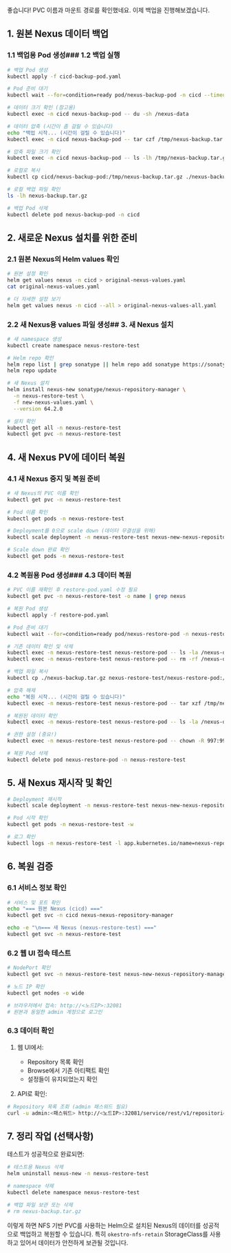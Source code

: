 좋습니다! PVC 이름과 마운트 경로를 확인했네요. 이제 백업을 진행해보겠습니다.

## 1. 원본 Nexus 데이터 백업

### 1.1 백업용 Pod 생성### 1.2 백업 실행

```bash
# 백업 Pod 생성
kubectl apply -f cicd-backup-pod.yaml

# Pod 준비 대기
kubectl wait --for=condition=ready pod/nexus-backup-pod -n cicd --timeout=60s

# 데이터 크기 확인 (참고용)
kubectl exec -n cicd nexus-backup-pod -- du -sh /nexus-data

# 데이터 압축 (시간이 좀 걸릴 수 있습니다)
echo "백업 시작... (시간이 걸릴 수 있습니다)"
kubectl exec -n cicd nexus-backup-pod -- tar czf /tmp/nexus-backup.tar.gz -C /nexus-data .

# 압축 파일 크기 확인
kubectl exec -n cicd nexus-backup-pod -- ls -lh /tmp/nexus-backup.tar.gz

# 로컬로 복사
kubectl cp cicd/nexus-backup-pod:/tmp/nexus-backup.tar.gz ./nexus-backup.tar.gz

# 로컬 백업 파일 확인
ls -lh nexus-backup.tar.gz

# 백업 Pod 삭제
kubectl delete pod nexus-backup-pod -n cicd
```

## 2. 새로운 Nexus 설치를 위한 준비

### 2.1 원본 Nexus의 Helm values 확인

```bash
# 원본 설정 확인
helm get values nexus -n cicd > original-nexus-values.yaml
cat original-nexus-values.yaml

# 더 자세한 설정 보기
helm get values nexus -n cicd --all > original-nexus-values-all.yaml
```

### 2.2 새 Nexus용 values 파일 생성## 3. 새 Nexus 설치

```bash
# 새 namespace 생성
kubectl create namespace nexus-restore-test

# Helm repo 확인
helm repo list | grep sonatype || helm repo add sonatype https://sonatype.github.io/helm3-charts/
helm repo update

# 새 Nexus 설치
helm install nexus-new sonatype/nexus-repository-manager \
  -n nexus-restore-test \
  -f new-nexus-values.yaml \
  --version 64.2.0

# 설치 확인
kubectl get all -n nexus-restore-test
kubectl get pvc -n nexus-restore-test
```

## 4. 새 Nexus PV에 데이터 복원

### 4.1 새 Nexus 중지 및 복원 준비

```bash
# 새 Nexus의 PVC 이름 확인
kubectl get pvc -n nexus-restore-test

# Pod 이름 확인
kubectl get pods -n nexus-restore-test

# Deployment를 0으로 scale down (데이터 무결성을 위해)
kubectl scale deployment -n nexus-restore-test nexus-new-nexus-repository-manager --replicas=0

# Scale down 완료 확인
kubectl get pods -n nexus-restore-test
```

### 4.2 복원용 Pod 생성### 4.3 데이터 복원

```bash
# PVC 이름 재확인 후 restore-pod.yaml 수정 필요
kubectl get pvc -n nexus-restore-test -o name | grep nexus

# 복원 Pod 생성
kubectl apply -f restore-pod.yaml

# Pod 준비 대기
kubectl wait --for=condition=ready pod/nexus-restore-pod -n nexus-restore-test

# 기존 데이터 확인 및 삭제
kubectl exec -n nexus-restore-test nexus-restore-pod -- ls -la /nexus-data
kubectl exec -n nexus-restore-test nexus-restore-pod -- rm -rf /nexus-data/*

# 백업 파일 복사
kubectl cp ./nexus-backup.tar.gz nexus-restore-test/nexus-restore-pod:/tmp/nexus-backup.tar.gz

# 압축 해제
echo "복원 시작... (시간이 걸릴 수 있습니다)"
kubectl exec -n nexus-restore-test nexus-restore-pod -- tar xzf /tmp/nexus-backup.tar.gz -C /nexus-data

# 복원된 데이터 확인
kubectl exec -n nexus-restore-test nexus-restore-pod -- ls -la /nexus-data

# 권한 설정 (중요!)
kubectl exec -n nexus-restore-test nexus-restore-pod -- chown -R 997:997 /nexus-data

# 복원 Pod 삭제
kubectl delete pod nexus-restore-pod -n nexus-restore-test
```

## 5. 새 Nexus 재시작 및 확인

```bash
# Deployment 재시작
kubectl scale deployment -n nexus-restore-test nexus-new-nexus-repository-manager --replicas=1

# Pod 시작 확인
kubectl get pods -n nexus-restore-test -w

# 로그 확인
kubectl logs -n nexus-restore-test -l app.kubernetes.io/name=nexus-repository-manager -f
```

## 6. 복원 검증

### 6.1 서비스 정보 확인

```bash
# 서비스 및 포트 확인
echo "=== 원본 Nexus (cicd) ==="
kubectl get svc -n cicd nexus-nexus-repository-manager

echo -e "\n=== 새 Nexus (nexus-restore-test) ==="
kubectl get svc -n nexus-restore-test
```

### 6.2 웹 UI 접속 테스트

```bash
# NodePort 확인
kubectl get svc -n nexus-restore-test nexus-new-nexus-repository-manager -o jsonpath='{.spec.ports[0].nodePort}'

# 노드 IP 확인
kubectl get nodes -o wide

# 브라우저에서 접속: http://<노드IP>:32081
# 원본과 동일한 admin 계정으로 로그인
```

### 6.3 데이터 확인

1. 웹 UI에서:
    
    - Repository 목록 확인
    - Browse에서 기존 아티팩트 확인
    - 설정들이 유지되었는지 확인
2. API로 확인:
    

```bash
# Repository 목록 조회 (admin 패스워드 필요)
curl -u admin:<패스워드> http://<노드IP>:32081/service/rest/v1/repositories
```

## 7. 정리 작업 (선택사항)

테스트가 성공적으로 완료되면:

```bash
# 테스트용 Nexus 삭제
helm uninstall nexus-new -n nexus-restore-test

# namespace 삭제
kubectl delete namespace nexus-restore-test

# 백업 파일 보관 또는 삭제
# rm nexus-backup.tar.gz
```

이렇게 하면 NFS 기반 PVC를 사용하는 Helm으로 설치된 Nexus의 데이터를 성공적으로 백업하고 복원할 수 있습니다. 특히 `okestro-nfs-retain` StorageClass를 사용하고 있어서 데이터가 안전하게 보관될 것입니다.